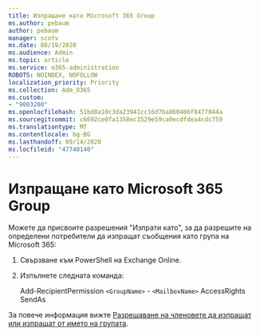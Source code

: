 ```yaml
---
title: Изпращане като Microsoft 365 Group
ms.author: pebaum
author: pebaum
manager: scotv
ms.date: 08/19/2020
ms.audience: Admin
ms.topic: article
ms.service: o365-administration
ROBOTS: NOINDEX, NOFOLLOW
localization_priority: Priority
ms.collection: Adm_O365
ms.custom:
- "9003200"
ms.openlocfilehash: 51bd8a10c3da23941cc16d7ba860406f8477044a
ms.sourcegitcommit: c6692ce0fa1358ec3529e59ca0ecdfdea4cdc759
ms.translationtype: MT
ms.contentlocale: bg-BG
ms.lasthandoff: 09/14/2020
ms.locfileid: "47740140"
---
```

# <a name="send-as-microsoft-365-group"></a>Изпращане като Microsoft 365 Group

Можете да присвоите разрешения "Изпрати като", за да разрешите на определени потребители да изпращат съобщения като група на Microsoft 365:  

1. Свързване към PowerShell на Exchange Online.  

2. Изпълнете следната команда:  

    Add-RecipientPermission `<GroupName>` - `<MailboxName>` AccessRights SendAs

За повече информация вижте [Разрешаване на членовете да изпращат или изпращат от името на групата](https://docs.microsoft.com/microsoft-365/admin/create-groups/allow-members-to-send-as-or-send-on-behalf-of-group?view=o365-worldwide).